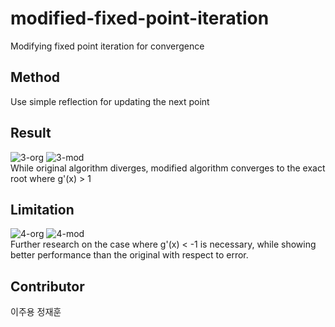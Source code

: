 # modified-fixed-point-iteration
Modifying fixed point iteration for convergence

## Method
Use simple reflection for updating the next point

## Result
![3-org](https://user-images.githubusercontent.com/20160685/121988956-3de44e80-cdd6-11eb-8a63-fbb1e8a3cc51.png)
![3-mod](https://user-images.githubusercontent.com/20160685/121988952-3c1a8b00-cdd6-11eb-8f95-e62d27d6d618.png)       
While original algorithm diverges, modified algorithm converges to the exact root where g'(x) > 1

## Limitation
![4-org](https://user-images.githubusercontent.com/20160685/121988959-3e7ce500-cdd6-11eb-8ddb-3aaf8b8c66f3.png)
![4-mod](https://user-images.githubusercontent.com/20160685/121988957-3e7ce500-cdd6-11eb-8ee0-2c306aff9200.png)      
Further research on the case where g'(x) < -1 is necessary, while showing better performance than the original with respect to error.

## Contributor
이주용 정재훈
